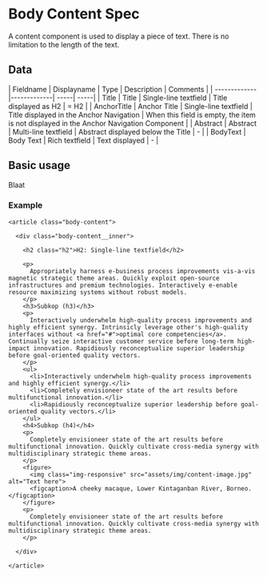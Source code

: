 ﻿<link rel="stylesheet" href="css/example.css">

# Body Content Spec

A content component is used to display a piece of text. There is no limitation to the length of the text.

## Data

| Fieldname | Displayname | Type  | Description | Comments |
| ------------- |-------------| -----| -----|
| Title        | Title         | Single-line textfield | Title displayed as H2                     | = H2 |
| AnchorTitle  | Anchor Title  | Single-line textfield | Title displayed in the Anchor Navigation  | When this field is empty, the item is not displayed in the Anchor Navigation Component |
| Abstract     | Abstract      | Multi-line textfield  | Abstract displayed below the Title        | -    |
| BodyText     | Body Text     | Rich textfield        | Text displayed                            | -   |

## Basic usage
Blaat

### Example
```example
<article class="body-content">

  <div class="body-content__inner">

    <h2 class="h2">H2: Single-line textfield</h2>

    <p>
      Appropriately harness e-business process improvements vis-a-vis magnetic strategic theme areas. Quickly exploit open-source infrastructures and premium technologies. Interactively e-enable resource maximizing systems without robust models.
    </p>
    <h3>Subkop (h3)</h3>
    <p>
      Interactively underwhelm high-quality process improvements and highly efficient synergy. Intrinsicly leverage other's high-quality interfaces without <a href="#">optimal core competencies</a>. Continually seize interactive customer service before long-term high-impact innovation. Rapidiously reconceptualize superior leadership before goal-oriented quality vectors.
    </p>
    <ul>
      <li>Interactively underwhelm high-quality process improvements and highly efficient synergy.</li>
      <li>Completely envisioneer state of the art results before multifunctional innovation.</li>
      <li>Rapidiously reconceptualize superior leadership before goal-oriented quality vectors.</li>
    </ul>
    <h4>Subkop (h4)</h4>
    <p>
      Completely envisioneer state of the art results before multifunctional innovation. Quickly cultivate cross-media synergy with multidisciplinary strategic theme areas.
    </p>
    <figure>
      <img class="img-responsive" src="assets/img/content-image.jpg" alt="Text here">
      <figcaption>A cheeky macaque, Lower Kintaganban River, Borneo.</figcaption>
    </figure>
    <p>
      Completely envisioneer state of the art results before multifunctional innovation. Quickly cultivate cross-media synergy with multidisciplinary strategic theme areas.
    </p>

  </div>

</article>
```
